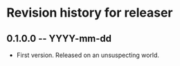 # Revision history for releaser

## 0.1.0.0 -- YYYY-mm-dd

* First version. Released on an unsuspecting world.
